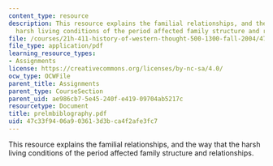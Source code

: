 ```yaml
---
content_type: resource
description: This resource explains the familial relationships, and the way that the
  harsh living conditions of the period affected family structure and relationships.
file: /courses/21h-411-history-of-western-thought-500-1300-fall-2004/47c33f9406a903613d3bca4f2afe3fc7_prelmbiblography.pdf
file_type: application/pdf
learning_resource_types:
- Assignments
license: https://creativecommons.org/licenses/by-nc-sa/4.0/
ocw_type: OCWFile
parent_title: Assignments
parent_type: CourseSection
parent_uid: ae986cb7-5e45-240f-e419-09704ab5217c
resourcetype: Document
title: prelmbiblography.pdf
uid: 47c33f94-06a9-0361-3d3b-ca4f2afe3fc7
---
```

This resource explains the familial relationships, and the way that the harsh living conditions of the period affected family structure and relationships.